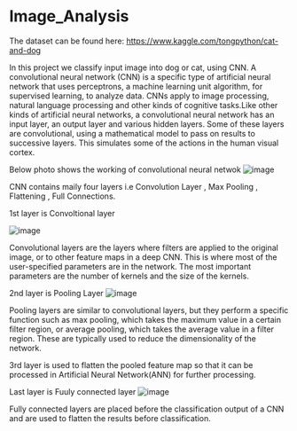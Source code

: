 # Image_Analysis
The dataset can be found here:  https://www.kaggle.com/tongpython/cat-and-dog

In this project we classify input image into dog or cat, using CNN.
A convolutional neural network (CNN) is a specific type of artificial neural network that uses perceptrons, a machine learning unit algorithm, for supervised learning, to analyze data. CNNs apply to image processing, natural language processing and other kinds of cognitive tasks.Like other kinds of artificial neural networks, a convolutional neural network has an input layer, an output layer and various hidden layers. Some of these layers are convolutional, using a mathematical model to pass on results to successive layers. This simulates some of the actions in the human visual cortex.


Below photo shows the working of convolutional neural netwok
![image](https://user-images.githubusercontent.com/85051683/125204936-53497d00-e29d-11eb-819b-707aa0cf71b2.png)









CNN contains maily four layers i.e Convolution Layer , Max Pooling , Flattening , Full Connections.


1st layer is Convoltional layer

![image](https://user-images.githubusercontent.com/85051683/125204983-9277ce00-e29d-11eb-9120-224c09f633d9.png)


Convolutional layers are the layers where filters are applied to the original image, or to other feature maps in a deep CNN. This is where most of the user-specified parameters are in the network. The most important parameters are the number of kernels and the size of the kernels.





2nd layer is Pooling Layer
![image](https://user-images.githubusercontent.com/85051683/125204999-ac191580-e29d-11eb-9fba-203bb92bf170.png)


Pooling layers are similar to convolutional layers, but they perform a specific function such as max pooling, which takes the maximum value in a certain filter region, or average pooling, which takes the average value in a filter region. These are typically used to reduce the dimensionality of the network.





3rd layer is used to flatten the pooled feature map so that it can be processed in Artificial Neural Network(ANN) for further processing.





Last layer is Fuuly connected layer
![image](https://user-images.githubusercontent.com/85051683/125205020-cd7a0180-e29d-11eb-9fc3-a95d16451afb.png)



Fully connected layers are placed before the classification output of a CNN and are used to flatten the results before classification. 
